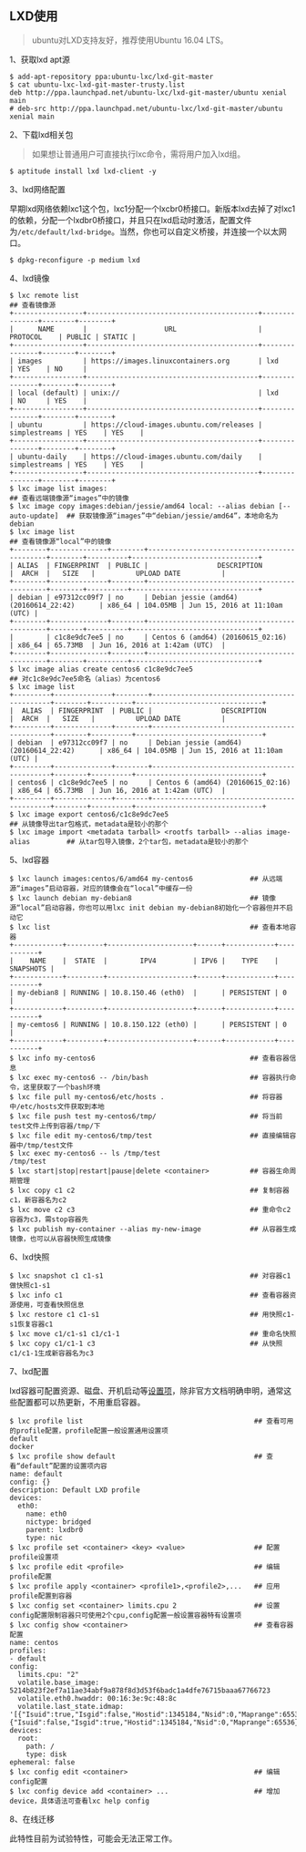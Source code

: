 ## LXD使用

> ubuntu对LXD支持友好，推荐使用Ubuntu 16.04 LTS。

1、获取lxd apt源

    $ add-apt-repository ppa:ubuntu-lxc/lxd-git-master
    $ cat ubuntu-lxc-lxd-git-master-trusty.list
    deb http://ppa.launchpad.net/ubuntu-lxc/lxd-git-master/ubuntu xenial main
    # deb-src http://ppa.launchpad.net/ubuntu-lxc/lxd-git-master/ubuntu xenial main

2、下载lxd相关包

> 如果想让普通用户可直接执行lxc命令，需将用户加入lxd组。

    $ aptitude install lxd lxd-client -y

3、lxd网络配置

早期lxd网络依赖lxc1这个包，lxc1分配一个lxcbr0桥接口。新版本lxd去掉了对lxc1的依赖，分配一个lxdbr0桥接口，并且只在lxd启动时激活，配置文件为`/etc/default/lxd-bridge`。当然，你也可以自定义桥接，并连接一个以太网口。

    $ dpkg-reconfigure -p medium lxd

4、lxd镜像

    $ lxc remote list                                                                  ## 查看镜像源
    +-----------------+------------------------------------------+---------------+--------+--------+
    |      NAME       |                   URL                    |   PROTOCOL    | PUBLIC | STATIC |
    +-----------------+------------------------------------------+---------------+--------+--------+
    | images          | https://images.linuxcontainers.org       | lxd           | YES    | NO     |
    +-----------------+------------------------------------------+---------------+--------+--------+
    | local (default) | unix://                                  | lxd           | NO     | YES    |
    +-----------------+------------------------------------------+---------------+--------+--------+
    | ubuntu          | https://cloud-images.ubuntu.com/releases | simplestreams | YES    | YES    |
    +-----------------+------------------------------------------+---------------+--------+--------+
    | ubuntu-daily    | https://cloud-images.ubuntu.com/daily    | simplestreams | YES    | YES    |
    +-----------------+------------------------------------------+---------------+--------+--------+
    $ lxc image list images:                                                           ## 查看远端镜像源“images”中的镜像
    $ lxc image copy images:debian/jessie/amd64 local: --alias debian [--auto-update]  ## 获取镜像源“images”中“debian/jessie/amd64”，本地命名为debian
    $ lxc image list                                                                   ## 查看镜像源“local”中的镜像
    +--------+--------------+--------+---------------------------------------------+--------+----------+-------------------------------+
    | ALIAS  | FINGERPRINT  | PUBLIC |                 DESCRIPTION                 |  ARCH  |   SIZE   |          UPLOAD DATE          |
    +--------+--------------+--------+---------------------------------------------+--------+----------+-------------------------------+
    | debian | e97312cc09f7 | no     | Debian jessie (amd64) (20160614_22:42)      | x86_64 | 104.05MB | Jun 15, 2016 at 11:10am (UTC) |
    +--------+--------------+--------+---------------------------------------------+--------+----------+-------------------------------+
    |        | c1c8e9dc7ee5 | no     | Centos 6 (amd64) (20160615_02:16)           | x86_64 | 65.73MB  | Jun 16, 2016 at 1:42am (UTC)  |
    +--------+--------------+--------+---------------------------------------------+--------+----------+-------------------------------+
    $ lxc image alias create centos6 c1c8e9dc7ee5                                      ## 对c1c8e9dc7ee5命名（alias）为centos6
    $ lxc image list
    +---------+--------------+--------+---------------------------------------------+--------+----------+-------------------------------+
    |  ALIAS  | FINGERPRINT  | PUBLIC |                 DESCRIPTION                 |  ARCH  |   SIZE   |          UPLOAD DATE          |
    +---------+--------------+--------+---------------------------------------------+--------+----------+-------------------------------+
    | debian  | e97312cc09f7 | no     | Debian jessie (amd64) (20160614_22:42)      | x86_64 | 104.05MB | Jun 15, 2016 at 11:10am (UTC) |
    +---------+--------------+--------+---------------------------------------------+--------+----------+-------------------------------+
    | centos6 | c1c8e9dc7ee5 | no     | Centos 6 (amd64) (20160615_02:16)           | x86_64 | 65.73MB  | Jun 16, 2016 at 1:42am (UTC)  |
    +---------+--------------+--------+---------------------------------------------+--------+----------+-------------------------------+
    $ lxc image export centos6/c1c8e9dc7ee5                                            ## 从镜像导出tar包格式，metadata是较小的那个
    $ lxc image import <metadata tarball> <rootfs tarball> --alias image-alias         ## 从tar包导入镜像，2个tar包，metadata是较小的那个

5、lxd容器

    $ lxc launch images:centos/6/amd64 my-centos6              ## 从远端源“images”启动容器，对应的镜像会在“local”中缓存一份
    $ lxc launch debian my-debian8                             ## 镜像源“local”启动容器，你也可以用lxc init debian my-debian8初始化一个容器但并不启动它
    $ lxc list                                                 ## 查看本地容器
    +------------+---------+---------------------+------+------------+-----------+
    |    NAME    |  STATE  |        IPV4         | IPV6 |    TYPE    | SNAPSHOTS |
    +------------+---------+---------------------+------+------------+-----------+
    | my-debian8 | RUNNING | 10.8.150.46 (eth0)  |      | PERSISTENT | 0         |
    +------------+---------+---------------------+------+------------+-----------+
    | my-cemtos6 | RUNNING | 10.8.150.122 (eth0) |      | PERSISTENT | 0         |
    +------------+---------+---------------------+------+------------+-----------+
    $ lxc info my-centos6                                      ## 查看容器信息
    $ lxc exec my-centos6 -- /bin/bash                         ## 容器执行命令，这里获取了一个bash环境
    $ lxc file pull my-centos6/etc/hosts .                     ## 将容器中/etc/hosts文件获取到本地
    $ lxc file push test my-centos6/tmp/                       ## 将当前test文件上传到容器/tmp/下
    $ lxc file edit my-centos6/tmp/test                        ## 直接编辑容器中/tmp/test文件
    $ lxc exec my-centos6 -- ls /tmp/test
    /tmp/test
    $ lxc start|stop|restart|pause|delete <container>          ## 容器生命周期管理
    $ lxc copy c1 c2                                           ## 复制容器c1，新容器名为c2
    $ lxc move c2 c3                                           ## 重命令c2容器为c3，需stop容器先
    $ lxc publish my-container --alias my-new-image            ## 从容器生成镜像，也可以从容器快照生成镜像

6、lxd快照

    $ lxc snapshot c1 c1-s1                                    ## 对容器c1做快照c1-s1
    $ lxc info c1                                              ## 查看容器资源使用，可查看快照信息
    $ lxc restore c1 c1-s1                                     ## 用快照c1-s1恢复容器c1
    $ lxc move c1/c1-s1 c1/c1-1                                ## 重命名快照
    $ lxc copy c1/c1-1 c3                                      ## 从快照c1/c1-1生成新容器名为c3

7、lxd配置

lxd容器可配置资源、磁盘、开机启动等[设置项](https://github.com/lxc/lxd/blob/master/doc/configuration.md)，除非官方文档明确申明，通常这些配置都可以热更新，不用重启容器。

    $ lxc profile list                                          ## 查看可用的profile配置，profile配置一般设置通用设置项
    default
    docker
    $ lxc profile show default                                  ## 查看“default”配置的设置项内容
    name: default
    config: {}
    description: Default LXD profile
    devices:
      eth0:
        name: eth0
        nictype: bridged
        parent: lxdbr0
        type: nic
    $ lxc profile set <container> <key> <value>                 ## 配置profile设置项
    $ lxc profile edit <profile>                                ## 编辑profile配置
    $ lxc profile apply <container> <profile1>,<profile2>,...   ## 应用profile配置到容器
    $ lxc config set <container> limits.cpu 2                   ## 设置config配置限制容器只可使用2个cpu,config配置一般设置容器特有设置项
    $ lxc config show <container>                               ## 查看容器配置
    name: centos
    profiles:
    - default
    config:
      limits.cpu: "2"
      volatile.base_image: 5214b823f2ef7a11ae34abf9a878f8d3d53f6badc1a4dfe76715baaa67766723
      volatile.eth0.hwaddr: 00:16:3e:9c:48:8c
      volatile.last_state.idmap: '[{"Isuid":true,"Isgid":false,"Hostid":1345184,"Nsid":0,"Maprange":65536},{"Isuid":false,"Isgid":true,"Hostid":1345184,"Nsid":0,"Maprange":65536}]'
    devices:
      root:
        path: /
        type: disk
    ephemeral: false
    $ lxc config edit <container>                               ## 编辑config配置
    $ lxc config device add <container> ...                     ## 增加device，具体语法可查看lxc help config

8、在线迁移

此特性目前为试验特性，可能会无法正常工作。
